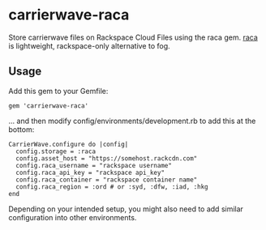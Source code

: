# carrierwave-raca

Store carrierwave files on Rackspace Cloud Files using the raca gem.
[raca](http://rubygems.org/gems/raca) is lightweight, rackspace-only alternative
to fog.

## Usage

Add this gem to your Gemfile:

    gem 'carrierwave-raca'

... and then modify config/environments/development.rb to add this at the bottom:

    CarrierWave.configure do |config|
      config.storage = :raca
      config.asset_host = "https://somehost.rackcdn.com"
      config.raca_username = "rackspace username"
      config.raca_api_key = "rackspace api_key"
      config.raca_container = "rackspace container name"
      config.raca_region = :ord # or :syd, :dfw, :iad, :hkg
    end

Depending on your intended setup, you might also need to add similar configuration
into other environments.
